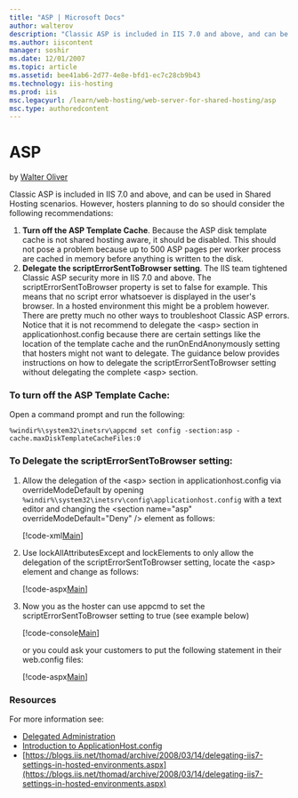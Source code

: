 ```yaml
---
title: "ASP | Microsoft Docs"
author: walterov
description: "Classic ASP is included in IIS 7.0 and above, and can be used in Shared Hosting scenarios. However, hosters planning to do so should consider the following r..."
ms.author: iiscontent
manager: soshir
ms.date: 12/01/2007
ms.topic: article
ms.assetid: bee41ab6-2d77-4e8e-bfd1-ec7c28cb9b43
ms.technology: iis-hosting
ms.prod: iis
msc.legacyurl: /learn/web-hosting/web-server-for-shared-hosting/asp
msc.type: authoredcontent
---
```

ASP
====================
by [Walter Oliver](https://github.com/walterov)

Classic ASP is included in IIS 7.0 and above, and can be used in Shared Hosting scenarios. However, hosters planning to do so should consider the following recommendations:

1. **Turn off the ASP Template Cache**. Because the ASP disk template cache is not shared hosting aware, it should be disabled. This should not pose a problem because up to 500 ASP pages per worker process are cached in memory before anything is written to the disk.
2. **Delegate the scriptErrorSentToBrowser setting**. The IIS team tightened Classic ASP security more in IIS 7.0 and above. The scriptErrorSentToBrowser property is set to false for example. This means that no script error whatsoever is displayed in the user's browser. In a hosted environment this might be a problem however. There are pretty much no other ways to troubleshoot Classic ASP errors. Notice that it is not recommend to delegate the &lt;asp&gt; section in applicationhost.config because there are certain settings like the location of the template cache and the runOnEndAnonymously setting that hosters might not want to delegate. The guidance below provides instructions on how to delegate the scriptErrorSentToBrowser setting without delegating the complete &lt;asp&gt; section.

### To turn off the ASP Template Cache:

Open a command prompt and run the following:

`%windir%\system32\inetsrv\appcmd set config -section:asp -cache.maxDiskTemplateCacheFiles:0`

### To Delegate the scriptErrorSentToBrowser setting:

1. Allow the delegation of the &lt;asp&gt; section in applicationhost.config via overrideModeDefault by opening `%windir%\system32\inetsrv\config\applicationhost.config` with a text editor and changing the &lt;section name="asp" overrideModeDefault="Deny" /&gt; element as follows:  

    [!code-xml[Main](asp/samples/sample1.xml)]
2. Use lockAllAttributesExcept and lockElements to only allow the delegation of the scriptErrorSentToBrowser setting, locate the &lt;asp&gt; element and change as follows:  

    [!code-aspx[Main](asp/samples/sample2.aspx)]
3. Now you as the hoster can use appcmd to set the scriptErrorSentToBrowser setting to true (see example below)  

    [!code-console[Main](asp/samples/sample3.cmd)]

    or you could ask your customers to put the following statement in their web.config files:

    [!code-aspx[Main](asp/samples/sample4.aspx)]

### Resources

For more information see:

- [Delegated Administration](delegated-administration.md)
- [Introduction to ApplicationHost.config](../../get-started/planning-your-iis-architecture/introduction-to-applicationhostconfig.md)
- [https://blogs.iis.net/thomad/archive/2008/03/14/delegating-iis7-settings-in-hosted-environments.aspx](https://blogs.iis.net/thomad/archive/2008/03/14/delegating-iis7-settings-in-hosted-environments.aspx)